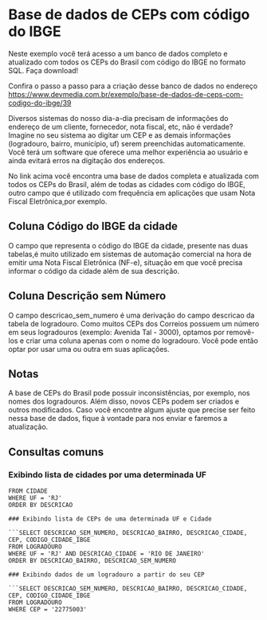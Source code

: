 # Base de dados de CEPs com código do IBGE

Neste exemplo você terá acesso a um banco de dados completo e atualizado com todos os CEPs do Brasil com código do IBGE no formato SQL. Faça download! 

Confira o passo a passo para a criação desse banco de dados no endereço https://www.devmedia.com.br/exemplo/base-de-dados-de-ceps-com-codigo-do-ibge/39

Diversos sistemas do nosso dia-a-dia precisam de informações do endereço de um cliente, fornecedor, nota fiscal, etc, não é verdade? Imagine no seu sistema ao digitar um CEP e as demais informações (logradouro, bairro, município, uf) serem preenchidas automaticamente. Você terá um software que oferece uma melhor experiência ao usuário e ainda evitará erros na digitação dos endereços.

No link acima você encontra uma base de dados completa e atualizada com todos os CEPs do Brasil, além de todas as cidades com código do IBGE, outro campo que é utilizado com frequência em aplicações que usam Nota Fiscal Eletrônica,por exemplo.

## Coluna Código do IBGE da cidade
O campo que representa o código do IBGE da cidade, presente nas duas tabelas,é muito utilizado em sistemas de automação comercial na hora de emitir uma Nota Fiscal Eletrônica (NF-e), situação em que você precisa informar o código da cidade além de sua descrição.

## Coluna Descrição sem Número
O campo descricao_sem_numero é uma derivação do campo descricao da tabela de logradouro. Como muitos CEPs dos Correios possuem um número em seus logradouros (exemplo: Avenida Tal - 3000), optamos por removê-los e criar uma coluna apenas com o nome do logradouro. Você pode então optar por usar uma ou outra em suas aplicações.

## Notas

A base de CEPs do Brasil pode possuir inconsistências, por exemplo, nos nomes dos logradouros. Além disso, novos CEPs podem ser criados e outros modificados. Caso você encontre algum ajuste que precise ser feito nessa base de dados, fique à vontade para nos enviar e faremos a atualização.

## Consultas comuns

### Exibindo lista de cidades por uma determinada UF

```SELECT DESCRICAO, CODIGO_IBGE, DDD
FROM CIDADE
WHERE UF = 'RJ'
ORDER BY DESCRICAO

### Exibindo lista de CEPs de uma determinada UF e Cidade

```SELECT DESCRICAO_SEM_NUMERO, DESCRICAO_BAIRRO, DESCRICAO_CIDADE, CEP, CODIGO_CIDADE_IBGE
FROM LOGRADOURO
WHERE UF = 'RJ' AND DESCRICAO_CIDADE = 'RIO DE JANEIRO'
ORDER BY DESCRICAO_BAIRRO, DESCRICAO_SEM_NUMERO

### Exibindo dados de um logradouro a partir do seu CEP

```SELECT DESCRICAO_SEM_NUMERO, DESCRICAO_BAIRRO, DESCRICAO_CIDADE, CEP, CODIGO_CIDADE_IBGE
FROM LOGRADOURO
WHERE CEP = '22775003'
